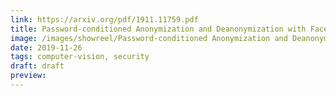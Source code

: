 ```yaml
---
link: https://arxiv.org/pdf/1911.11759.pdf
title: Password-conditioned Anonymization and Deanonymization with Face Identity Transformer
image: /images/showreel/Password-conditioned Anonymization and Deanonymization with Face Identity Transformer.jpg
date: 2019-11-26
tags: computer-vision, security
draft: draft
preview:
---
```



